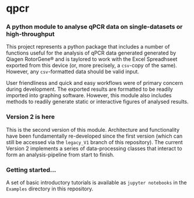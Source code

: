 # qpcr
### A python module to analyse qPCR data on single-datasets or high-throughput

This project represents a python package that includes a number of functions useful for the analysis of qPCR data generated generated by Qiagen RotorGene® 
and is taylored to work with the Excel Spreadhseet exported from this device (or, more precisely, a `csv`-copy of the same). However, any `csv`-formatted data should be valid input.

User friendliness and quick and easy workflows were of primary concern during development. The exported results are formatted to be readily imported into graphing software. However, this module also includes methods to readily generate static or interactive figures of analysed results. 

### Version 2 is here
This is the second version of this module. Architecture and functionality have been fundamentally re-developed since the first version (which can still be accessed via the `legacy_V1` branch of this repository). The current Version 2 implements a series of data-processing classes that interact to form an analysis-pipeline from start to finish. 

### Getting started...
A set of basic introductory tutorials is available as `jupyter notebooks` in the `Examples` directory in this repository. 



<!-- 

## An Example: __qPCR Analysis__ can be so quick 'n easy :-)
```python
import qpcr.Analysis as qA
hnrnpl_nmd = "Example Data/HNRNPL_nmd.csv"
hnrnpl_prot = "Example Data/HNRNPL_prot.csv"
s28 = "Example Data/28S.csv"

groups = ["wt-", "wt+", "ko-", "ko+"]
result = qA.delta_deltaCt([s28, hnrnpl_nmd, hnrnpl_prot], 
                        replicates=6, normaliser="28S",
                        anchor="first", group_names=groups)

qA.preview_results(result)
```
![image](https://user-images.githubusercontent.com/89252165/130353861-98ca0083-383b-45e1-87e1-99f1ab99daf7.png)

> Do these figures not look like what you want? No problem, they're just instant previews, you can quickly generate csv files with your results that you can import into Graphpad Prism or whatever your favourite graphing software happens to be ;-)

### For a detailed introduction, check out the wiki page!

## Now available as a web-app that facilitates quick and versatile (and high-throughput) qPCR data analysis without any coding: <a href = "https://share.streamlit.io/noahhenrikkleinschmidt/qpcr-analyser/main/main.py"> qPCR Analysis Tool </a> -->
